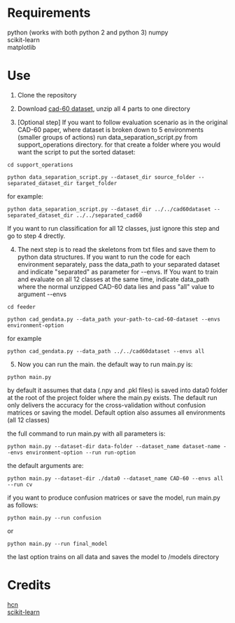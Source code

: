 # Requirements
python (works with both python 2 and python 3)
numpy  
scikit-learn  
matplotlib

# Use

1. Clone the repository

2. Download [cad-60 dataset](http://pr.cs.cornell.edu/humanactivities/data.php), unzip all 4 parts to one directory

3. [Optional step] If you want to follow evaluation scenario as in the original CAD-60 paper, where dataset is broken down to 5 environments (smaller groups of actions) run data_separation_script.py from support_operations directory. 
for that create a folder where you would want the script to put the sorted dataset: 

```commandline
cd support_operations

python data_separation_script.py --dataset_dir source_folder --separated_dataset_dir target_folder
```
for example:
```commandline
python data_separation_script.py --dataset_dir ../../cad60dataset --separated_dataset_dir ../../separated_cad60
```

If you want to run classification for all 12 classes, just ignore this step and go to step 4 drectly.

4. The next step is to read the skeletons from txt files and save them to python data structures. If you want to run the code for each environment separately, pass the data_path to your separated dataset and indicate "separated" as parameter for --envs. If You want to train and evaluate on all 12 classes at the same time, indicate data_path where the normal unzipped CAD-60 data lies and pass "all" value to argument --envs
```commandline
cd feeder

python cad_gendata.py --data_path your-path-to-cad-60-dataset --envs environment-option
```

for example
```commandline
python cad_gendata.py --data_path ../../cad60dataset --envs all
```

5. Now you can run the main. the default way to run main.py is:

```commandline
python main.py
```
by default it assumes that data (.npy and .pkl files) is saved into data0 folder at the root of the project folder where the main.py exists.
The default run only delivers the accuracy for the cross-validation without confusion matrices or saving the model. Default option also assumes all environments (all 12 classes)

the full command to run main.py with all parameters is:

```commandline
python main.py --dataset-dir data-folder --dataset_name dataset-name --envs environment-option --run run-option
```

the default arguments are:

```commandline
python main.py --dataset-dir ./data0 --dataset_name CAD-60 --envs all --run cv
```

if you want to produce confusion matrices or save the model, run main.py as follows:

```commandline
python main.py --run confusion
```
or

```commandline
python main.py --run final_model
```

the last option trains on all data and saves the model to /models directory

# Credits

[hcn](https://github.com/huguyuehuhu/HCN-pytorch)  
[scikit-learn](https://scikit-learn.org/stable/auto_examples/model_selection/plot_confusion_matrix.html)



